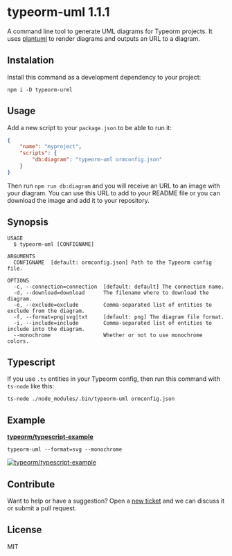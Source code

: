 # typeorm-uml 1.1.1

A command line tool to generate UML diagrams for Typeorm projects. It uses [plantuml](https://plantuml.com/) to render diagrams and outputs an URL to a diagram.

## Instalation

Install this command as a development dependency to your project:

```sh-session
npm i -D typeorm-urml
```

## Usage

Add a new script to your `package.json` to be able to run it:

```json
{
    "name": "myproject",
    "scripts": {
        "db:diagram": "typeorm-uml ormconfig.json"
    }
}
```

Then run `npm run db:diagram` and you will receive an URL to an image with your diagram. You can use this URL to add to your README file or you can download the image and add it to your repository.

## Synopsis

```sh-session
USAGE
  $ typeorm-uml [CONFIGNAME]

ARGUMENTS
  CONFIGNAME  [default: ormconfig.json] Path to the Typeorm config file.

OPTIONS
  -c, --connection=connection  [default: default] The connection name.
  -d, --download=download      The filename where to download the diagram.
  -e, --exclude=exclude        Comma-separated list of entities to exclude from the diagram.
  -f, --format=png|svg|txt     [default: png] The diagram file format.
  -i, --include=include        Comma-separated list of entities to include into the diagram.
  --monochrome                 Whether or not to use monochrome colors.
```

## Typescript

If you use `.ts` entities in your Typeorm config, then run this command with `ts-node` like this:

```sh-session
ts-node ./node_modules/.bin/typeorm-uml ormconfig.json
```

## Example

[**typeorm/typescript-example**](https://github.com/typeorm/typescript-example)

```sh-session
typeorm-uml --format=svg --monochrome
```

[![typeorm/typescript-example](http://www.plantuml.com/plantuml/png/bP9DIyD048RFpgyOuoMh5edGImXBWrZinKC9ugriibEpD9iDkrj8AFtl9ltGMgZe76SUtcS6PkAyi7wjAu1hIKjL4tgHLnIs38jAE8Sj9Wc6sVtDT9hsnP3pBxHPKJUGISxRv27dK2f9w3nPChvhoEqRIqMLT01kfUf6MA5HczeKfJMwrzar0S3UYeNmz65iXmmtSBNHv4iZjtYtCw6Io6ASlMPX5B6JSIqqnVYMpfzUqdduE1ups7vdDiRv_-LvvQlpm9CfjJx6xFazExSi3kihSelVBndesGNx0Ja6_CHwuqLJS1lWQCGnY8ATu8_eiGameLeEl_09)](http://www.plantuml.com/plantuml/png/bP9DIyD048RFpgyOuoMh5edGImXBWrZinKC9ugriibEpD9iDkrj8AFtl9ltGMgZe76SUtcS6PkAyi7wjAu1hIKjL4tgHLnIs38jAE8Sj9Wc6sVtDT9hsnP3pBxHPKJUGISxRv27dK2f9w3nPChvhoEqRIqMLT01kfUf6MA5HczeKfJMwrzar0S3UYeNmz65iXmmtSBNHv4iZjtYtCw6Io6ASlMPX5B6JSIqqnVYMpfzUqdduE1ups7vdDiRv_-LvvQlpm9CfjJx6xFazExSi3kihSelVBndesGNx0Ja6_CHwuqLJS1lWQCGnY8ATu8_eiGameLeEl_09)

## Contribute

Want to help or have a suggestion? Open a [new ticket](https://github.com/eugene-manuilov/typeorm-uml/issues/new) and we can discuss it or submit a pull request.

## License

MIT
